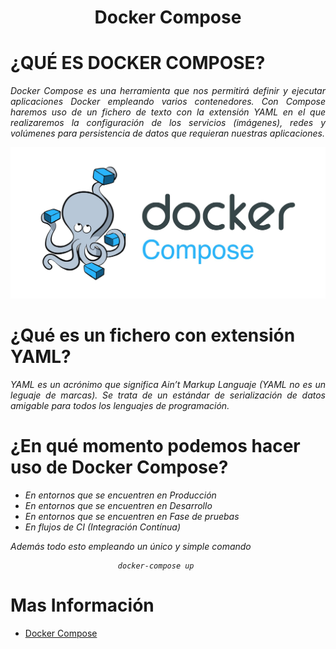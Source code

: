 # <text style = "display:block; text-align: center"> <b>Docker Compose</b>

# <b>¿QUÉ ES DOCKER COMPOSE?</b>

<cite style="display:block; text-align: justify">Docker Compose es una herramienta que nos permitirá definir y ejecutar aplicaciones Docker empleando varios contenedores.
Con Compose haremos uso de un fichero de texto con la extensión YAML en el que realizaremos la configuración de los servicios (imágenes), redes y volúmenes para persistencia de datos que requieran nuestras aplicaciones.</cite>

![Docker_compose](img_Docker-compose/img01.jpeg)

# <b>¿Qué es un fichero con extensión YAML?</b>

<cite style="display:block; text-align: justify">YAML es un acrónimo que significa Ain’t Markup Languaje (YAML no es un leguaje de marcas). Se trata de un estándar de serialización de datos amigable para todos los lenguajes de programación. </cite>

# <b>¿En qué momento podemos hacer uso de Docker Compose?</b>

<cite style="display:block; text-align: justify">

* En entornos que se encuentren en Producción
* En entornos que se encuentren en Desarrollo
* En entornos que se encuentren en Fase de pruebas
* En flujos de CI (Integración Contínua)

Además todo esto empleando un único y simple comando

                            docker-compose up

</cite>

# Mas Información
* [Docker Compose][2_1]



[2_1]:https://iescelia.org/ciberseguridad/serie-docker-que-es-docker-compose/



